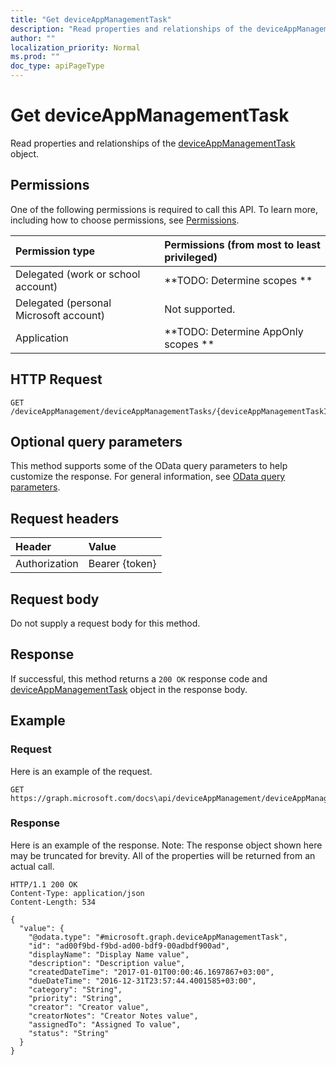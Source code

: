 ```yaml
---
title: "Get deviceAppManagementTask"
description: "Read properties and relationships of the deviceAppManagementTask object."
author: ""
localization_priority: Normal
ms.prod: ""
doc_type: apiPageType
---
```


# Get deviceAppManagementTask

Read properties and relationships of the [deviceAppManagementTask](../resources/deviceappmanagementtask.md) object.

## Permissions
One of the following permissions is required to call this API. To learn more, including how to choose permissions, see [Permissions](/concepts/permissions-reference.md).

|Permission type|Permissions (from most to least privileged)|
|:---|:---|
|Delegated (work or school account)|**TODO: Determine scopes **|
|Delegated (personal Microsoft account)|Not supported.|
|Application|**TODO: Determine AppOnly scopes **|

## HTTP Request
<!-- {
  "blockType": "ignored"
}
-->
``` http
GET /deviceAppManagement/deviceAppManagementTasks/{deviceAppManagementTaskId}
```

## Optional query parameters
This method supports some of the OData query parameters to help customize the response. For general information, see [OData query parameters](/graph/query-parameters).

## Request headers
|Header|Value|
|:---|:---|
|Authorization|Bearer {token}|

## Request body
Do not supply a request body for this method.

## Response
If successful, this method returns a `200 OK` response code and [deviceAppManagementTask](../resources/deviceappmanagementtask.md) object in the response body.

## Example

### Request
Here is an example of the request.
<!-- {
  "blockType": "request",
  "name": "get_deviceappmanagementtask"
}
-->
``` http
GET https://graph.microsoft.com/docs\api/deviceAppManagement/deviceAppManagementTasks/{deviceAppManagementTaskId}
```

### Response
Here is an example of the response. Note: The response object shown here may be truncated for brevity. All of the properties will be returned from an actual call.
<!-- {
  "blockType": "response",
  "truncated": true,
  "@odata.type": "microsoft.graph.deviceAppManagementTask"
}
-->
``` http
HTTP/1.1 200 OK
Content-Type: application/json
Content-Length: 534

{
  "value": {
    "@odata.type": "#microsoft.graph.deviceAppManagementTask",
    "id": "ad00f9bd-f9bd-ad00-bdf9-00adbdf900ad",
    "displayName": "Display Name value",
    "description": "Description value",
    "createdDateTime": "2017-01-01T00:00:46.1697867+03:00",
    "dueDateTime": "2016-12-31T23:57:44.4001585+03:00",
    "category": "String",
    "priority": "String",
    "creator": "Creator value",
    "creatorNotes": "Creator Notes value",
    "assignedTo": "Assigned To value",
    "status": "String"
  }
}
```

